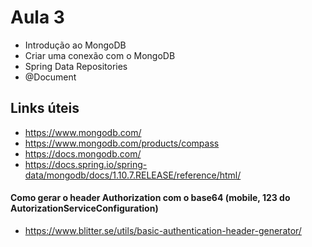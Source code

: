 # Aula 3

* Introdução ao MongoDB
* Criar uma conexão com o MongoDB
* Spring Data Repositories
* @Document

Links úteis
---

* https://www.mongodb.com/
* https://www.mongodb.com/products/compass
* https://docs.mongodb.com/
* https://docs.spring.io/spring-data/mongodb/docs/1.10.7.RELEASE/reference/html/


#### Como gerar o header Authorization com o base64 (mobile, 123 do AutorizationServiceConfiguration)
* https://www.blitter.se/utils/basic-authentication-header-generator/
